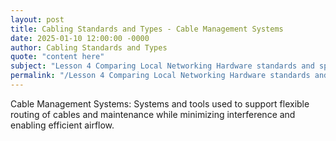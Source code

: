```yaml
---
layout: post
title: Cabling Standards and Types - Cable Management Systems
date: 2025-01-10 12:00:00 -0000
author: Cabling Standards and Types
quote: "content here"
subject: "Lesson 4 Comparing Local Networking Hardware standards and specifications"
permalink: "/Lesson 4 Comparing Local Networking Hardware standards and specifications/Cabling Standards and Types/Cabling Standards and Types - Cable Management Systems"
---
```


Cable Management Systems: Systems and tools used to support flexible routing of cables and maintenance while minimizing interference and enabling efficient airflow.
